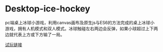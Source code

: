 # Desktop-ice-hockey
pc端桌上冰球小游戏，利用canvas画布及原生js与ES6的方法完成的桌上冰球小游戏，拥有人机模式和双人模式。冰球触碰左右两边会反弹，如果小球超过上下两边就代表上方或下方输了一局。


[试玩链接](https://yukiball.github.io/Desktop-ice-hockey/dtp.html)
